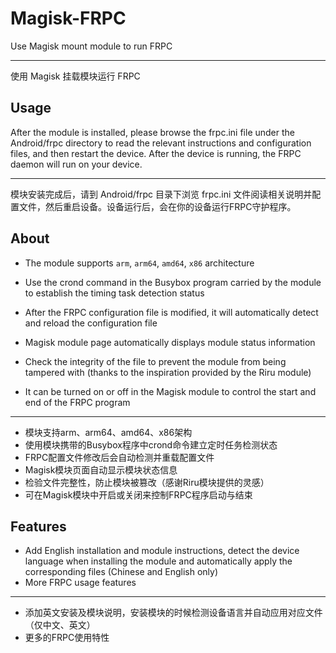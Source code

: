 # Magisk-FRPC
Use Magisk mount module to run FRPC

---

使用 Magisk 挂载模块运行 FRPC

## Usage

After the module is installed, please browse the frpc.ini file under the Android/frpc directory to read the relevant instructions and configuration files, and then restart the device. After the device is running, the FRPC daemon will run on your device.

---

模块安装完成后，请到 Android/frpc 目录下浏览 frpc.ini 文件阅读相关说明并配置文件，然后重启设备。设备运行后，会在你的设备运行FRPC守护程序。

## About

- The module supports `arm`, `arm64`, `amd64`, `x86` architecture

- Use the crond command in the Busybox program carried by the module to establish the timing task detection status
- After the FRPC configuration file is modified, it will automatically detect and reload the configuration file
- Magisk module page automatically displays module status information
- Check the integrity of the file to prevent the module from being tampered with (thanks to the inspiration provided by the Riru module)
- It can be turned on or off in the Magisk module to control the start and end of the FRPC program

---

- 模块支持arm、arm64、amd64、x86架构
- 使用模块携带的Busybox程序中crond命令建立定时任务检测状态
- FRPC配置文件修改后会自动检测并重载配置文件
- Magisk模块页面自动显示模块状态信息
- 检验文件完整性，防止模块被篡改（感谢Riru模块提供的灵感）
- 可在Magisk模块中开启或关闭来控制FRPC程序启动与结束

## Features

- Add English installation and module instructions, detect the device language when installing the module and automatically apply the corresponding files (Chinese and English only)
- More FRPC usage features

---

- 添加英文安装及模块说明，安装模块的时候检测设备语言并自动应用对应文件（仅中文、英文）
- 更多的FRPC使用特性

